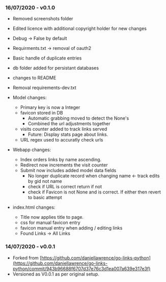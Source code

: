 ### 16/07/2020 - v0.1.0
* Removed screenshots folder
* Edited licence with additional copyright holder for new changes
* Debug -> False by default
* Requirments.txt -> removal of oauth2
* Basic handle of duplicate entries
* db folder added for persistant databases
* changes to README
* Removal requirements-dev.txt
* Model changes:
    * Primary key is now a Integer
    * favicon stored in DB
        * Automatic grabbing moved to detect the None's
        * Combined the url adjustments together
    * visits counter added to track links served
        * Future: Display stats page about links.
    * URL regex used to accuratly check urls
* Webapp changes:
    * Index orders links by name ascending.
    * Redirect now increments the visit counter
    * Submit now includes added model data fields
        * No longer duplicate record when changing name <- track edits by gid not name
        * check if URL is correct return if not
        * check if Favicon is not None and is correct. If either then revert to basic attempt

* index.html changes:
    * Title now applies title to page.
    * css for manual favicon entry
    * favicon manual entry when adding / editing links
    * Found Links -> All Links


### 14/07/2020 - v0.0.1
* Forked from [https://github.com/daniellawrence/go-links-python](https://github.com/daniellawrence/go-links-python/commit/943b96688f6707d37e76c3d1ea007a639e317e3f) 
* Versioned as V0.0.1 as per original setup.